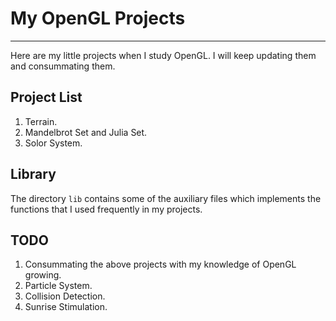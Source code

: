 # My OpenGL Projects
--------------------

Here are my little projects when I study OpenGL. I will keep updating them and consummating them.

## Project List

1. Terrain.
2. Mandelbrot Set and Julia Set.
3. Solor System.

## Library

The directory `lib` contains some of the auxiliary files which implements the functions that I used frequently in my projects.

## TODO

1. Consummating the above projects with my knowledge of OpenGL growing.
2. Particle System.
3. Collision Detection.
4. Sunrise Stimulation.

